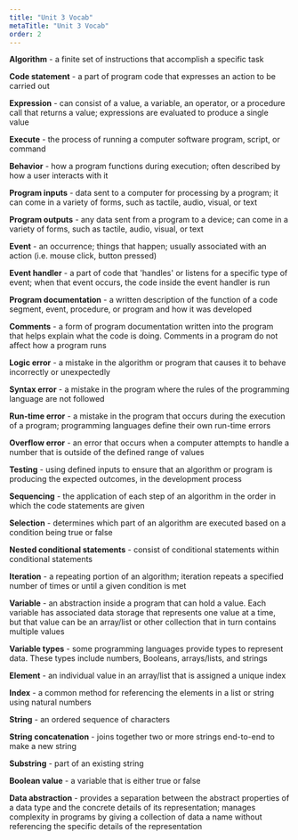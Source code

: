 ```yaml
---
title: "Unit 3 Vocab"
metaTitle: "Unit 3 Vocab"
order: 2
---
```


**Algorithm** - a finite set of instructions that accomplish a specific task

**Code statement** - a part of program code that expresses an action to be carried out

**Expression** - can consist of a value, a variable, an operator, or a procedure call that returns a value; expressions are evaluated to produce a single value

**Execute** - the process of running a computer software program, script, or command

**Behavior** - how a program functions during execution; often described by how a user interacts with it

**Program inputs** - data sent to a computer for processing by a program; it can come in a variety of forms, such as tactile, audio, visual, or text

**Program outputs** - any data sent from a program to a device; can come in a variety of forms, such as tactile, audio, visual, or text

**Event** - an occurrence; things that happen; usually associated with an action (i.e. mouse click, button pressed)

**Event handler** - a part of code that 'handles' or listens for a specific type of event; when that event occurs, the code inside the event handler is run

**Program documentation** - a written description of the function of a code segment, event, procedure, or program and how it was developed

**Comments** - a form of program documentation written into the program that helps explain what the code is doing.  Comments in a program do not affect how a program runs

**Logic error** - a mistake in the algorithm or program that causes it to behave incorrectly or unexpectedly

**Syntax error** - a mistake in the program where the rules of the programming language are not followed

**Run-time error** - a mistake in the program that occurs during the execution of a program; programming languages define their own run-time errors

**Overflow error** - an error that occurs when a computer attempts to handle a number that is outside of the defined range of values

**Testing** - using defined inputs to ensure that an algorithm or program is producing the expected outcomes, in the development process

**Sequencing** - the application of each step of an algorithm in the order in which the code statements are given

**Selection** - determines which part of an algorithm are executed based on a condition being true or false

**Nested conditional statements** - consist of conditional statements within conditional statements

**Iteration** - a repeating portion of an algorithm; iteration repeats a specified number of times or until a given condition is met

**Variable** - an abstraction inside a program that can hold a value. Each variable has associated data storage that represents one value at a time, but that value can be an array/list or other collection that in turn contains multiple values

**Variable types** - some programming languages provide types to represent data. These types include numbers, Booleans, arrays/lists, and strings

**Element** - an individual value in an array/list that is assigned a unique index

**Index** - a common method for referencing the elements in a list or string using natural numbers

**String** - an ordered sequence of characters

**String concatenation** - joins together two or more strings end-to-end to make a new string

**Substring** - part of an existing string

**Boolean value** - a variable that is either true or false

**Data abstraction** - provides a separation between the abstract properties of a data type and the concrete details of its representation; manages complexity in programs by giving a collection of data a name without referencing the specific details of the representation